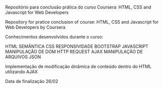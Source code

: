 Repositório para conclusão prática do curso Coursera: HTML, CSS and Javascript for Web Developers

Repository for pratice conclusion of course: HTML, CSS and Javascript for Web Developers by Coursera

Conhecimentos desenvolvidos durante o curso:

HTML
	SEMÂNTICA
CSS
	RESPONSIVIDADE
	BOOTSTRAP
JAVASCRIPT
	MANIPULAÇÃO DE DOM
	HTTP REQUEST
	AJAX
	MANIPULAÇÃO DE ARQUIVOS JSON

Implementação de modificação dinâmica de conteúdo dentro do HTML utilizando AJAX


Data de finalização 26/02